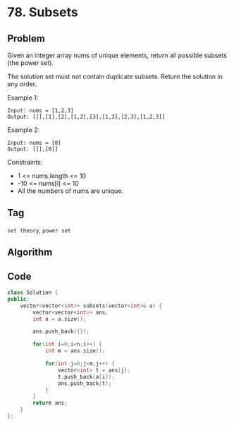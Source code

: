 # 78. Subsets
## Problem
Given an integer array nums of unique elements, return all possible 
subsets
 (the power set).

The solution set must not contain duplicate subsets. Return the solution in any order.

Example 1:
```
Input: nums = [1,2,3]
Output: [[],[1],[2],[1,2],[3],[1,3],[2,3],[1,2,3]]
```

Example 2:
```
Input: nums = [0]
Output: [[],[0]]
```

Constraints:
- 1 <= nums.length <= 10
- -10 <= nums[i] <= 10
- All the numbers of nums are unique.

## Tag
```set theory```, ```power set```

## Algorithm

## Code

```cpp
class Solution {
public:
    vector<vector<int>> subsets(vector<int>& a) {
        vector<vector<int>> ans;
        int n = a.size();

        ans.push_back({});

        for(int i=0;i<n;i++) {
            int m = ans.size();

            for(int j=0;j<m;j++) {
                vector<int> t = ans[j];
                t.push_back(a[i]);
                ans.push_back(t);
            }
        }
        return ans;
    }
};
```